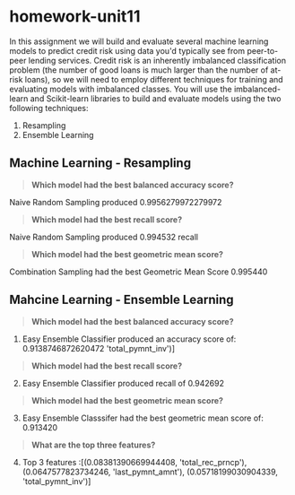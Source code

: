 # homework-unit11



In this assignment we will build and evaluate several machine learning models to predict credit risk using data you'd typically see from peer-to-peer lending services. Credit risk is an inherently imbalanced classification problem (the number of good loans is much larger than the number of at-risk loans), so we will need to employ different techniques for training and evaluating models with imbalanced classes. You will use the imbalanced-learn and Scikit-learn libraries to build and evaluate models using the two following techniques:

1. Resampling
2. Ensemble Learning

## Machine Learning - Resampling

> **Which model had the best balanced accuracy score?**

Naive Random Sampling produced 0.9956279972279972

> **Which model had the best recall score?**

Naive Random Sampling produced 0.994532 recall

> **Which model had the best geometric mean score?**

Combination Sampling had the best Geometric Mean Score 0.995440




## Mahcine Learning - Ensemble Learning


> **Which model had the best balanced accuracy score?**

1. Easy Ensemble Classifier produced an accuracy score of: 0.9138746872620472
'total_pymnt_inv')]

> **Which model had the best recall score?**

2. Easy Ensemble Classifier produced recall of 0.942692


> **Which model had the best geometric mean score?**

3. Easy Ensemble Classsifer had the best geometric mean score of: 0.913420


> **What are the top three features?**

4. Top 3 features :[(0.08381390669944408, 'total_rec_prncp'), (0.0647577823734246, 'last_pymnt_amnt'), (0.05718199030904339, 'total_pymnt_inv')]
